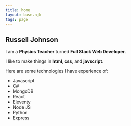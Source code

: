 ```yaml
---
title: home
layout: base.njk
tags: page
---
```


## Russell Johnson

I am a **Physics Teacher** turned **Full Stack Web Developer**.

I like to make things in **html**, **css**, and **javscript**.

Here are some technologies I have experience of:

- Javascript
- C#
- MongoDB
- React
- Eleventy
- Node JS
- Python
- Express
